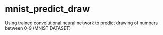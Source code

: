 # mnist_predict_draw
Using trained convolutional neural network to predict drawing of numbers between 0-9 (MNIST DATASET)
